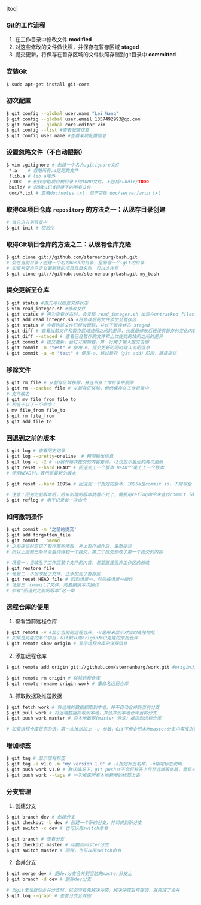[toc]
### Git的工作流程
1. 在工作目录中修改文件 **modified**
2. 对这些修改的文件做快照，并保存在暂存区域 **staged**
3. 提交更新，将保存在暂存区域的文件快照存储到git目录中 **committed**

### 安装Git
```sh
$ sudo apt-get install git-core
```
### 初次配置 
```sh
$ git config --global user.name "Lei Wang"
$ git config --global user.email 1357492993@qq.com
$ git config --global core.editor vim
$ git config --list #查看配置信息
$ git config user.name #查看某项配置信息
```
### 设置忽略文件（不自动跟踪）
```sh
$ vim .gitignore # 创建一个名为.gitignore文件
 *.a	# 忽略所有.a结尾的文件
 !lib.a # lib.a除外
 /TODO	# 仅仅忽略项目根目录下的TODO文件，不包括subdir/TODO
 build/ # 忽略build目录下的所有文件
 doc/*.txt # 忽略doc/notes.txt，但不包括 doc/server/arch.txt
```

### 取得Git项目仓库 `repository` 的方法之一：从现存目录创建
```sh
# 首先进入到目录中
$ git init # 初始化
```
### 取得Git项目仓库的方法之二：从现有仓库克隆
```sh
$ git clone git://github.com/sternenburg/bash.git
# 会在当前目录下创建一个名为bash的目录，里面含一个.git的目录
# 如果希望自己定义要新建的项目目录名称，可以这样写
$ git clone git://github.com/sternenburg/bash.git my_bash
```
### 提交更新至仓库
```sh
$ git status #首先可以检查文件状态
$ vim read_integer.sh #修改文件
$ git status # 再次查看状态时，会发现 read_integer.sh 出现在untracked files里
$ git add read_integer.sh #将修改后的文件添加至暂存区
$ git status # 会看到该文件已经被跟踪，并处于暂存状态 staged
$ git diff # 查看当前文件和暂存区域快照之间的差异，也就是修改后还没有暂存的变化内容
$ git diff --staged # 查看已经暂存的文件和上次提交的快照之间的差异
$ git commit # 提交更新，会打开编辑器，第一行用于输入提交说明
$ git commit -m "test" # 使用-m，提交更新的同时输入说明信息
$ git commit -a -m "test" # 使用-a，跳过暂存（git add）阶段，直接提交
```
### 移除文件
```sh
$ git rm file # 从暂存区域移除，并连带从工作目录中删除
$ git rm --cached file # 从暂存区移除，但仍保存在工作目录中
# 文件改名
$ git mv file_from file_to
# 相当于以下三个命令：
$ mv file_from file_to
$ git rm file_from
$ git add file_to
```
### 回退到之前的版本
```sh
$ git log # 查看历史记录
$ git log --pretty=oneline  # 精简输出信息
$ git log -p -2 # -p展开每次提交的内容差异，-2仅显示最近的两次更新
$ git reset --hard HEAD^ # 回退到上一个版本 HEAD^^是上上一个版本
# 使用HEAD时，表示是最新的版本

$ git reset --hard 1095a # 回退到一个指定的版本，1095a是commit id，不用写全

# 注意！回到之前版本后，后来新增的版本就看不到了，需要用reflog命令来查找commit id
$ git reflog # 用于记录每一次命令
```
### 如何撤销操作
```sh
$ git commit -m '之前的提交'
$ git add forgotten_file
$ git commit --amend
# 之前提交时忘记了暂存某些修改，补上暂存操作后，重新提交
# 所以上面的三条命令最终得到一个提交，第二个提交修改了第一个提交的内容

# 场景一：当改乱了工作区某个文件的内容，希望直接丢弃工作区的修改
$ git restore file
# 场景二：不但改乱了文件，还添加到了暂存区
$ git reset HEAD file # 回到场景一，然后按场景一操作
# 场景三：commit了文件，向要撤销本次操作
# 参考“回退到之前的版本”这一章
```
### 远程仓库的使用
1. 查看当前远程仓库
```sh
$ git remote -v #显示当前的远程仓库，-v是用来显示对应的克隆地址
# 如果是克隆的某个项目，Git默认用origin标识克隆的原始仓库
$ git remote show origin # 显示远程仓库的详细信息
```
2. 添加远程仓库
```sh
$ git remote add origin git://github.com/sternenburg/work.git #origin为远程仓库的默认叫法

$ git remote rm origin # 移除远程仓库
$ git remote rename origin work # 重命名远程仓库
```
3. 抓取数据及推送数据
```sh
$ git fetch work # 将远端的数据抓取到本地，并不自动合并到当前分支
$ git pull work # 将远端数据抓取到本地，并合并到本地仓库当前分支
$ git push work master # 将本地数据(master 分支）推送到远程仓库

# 如果远程仓库是空的话，第一次推送加上 -u 参数，Git不但会把本地master分支内容推送到远程新的master分支，还会将本地的master分支和远程的master分支关联起来，这样之后的推送和拉取就可以简化命令
```
### 增加标签
```sh
$ git tag # 显示现有标签
$ git tag -a v1.0 -m 'my version 1.0' # -a指定标签名称，-m指定标签说明
$ git push work v1.0 # 默认情况下，git push并不会将标签上传至远端服务器，需显式命令
$ git push work --tags # 一次推送所有本地新增的标签上去
```
### 分支管理
1. 创建分支
```sh
$ git branch dev # 创建分支
$ git checkout -b dev # 创建一个新的分支，并切换到新分支
$ git switch -c dev # 也可以用switch命令

$ git branch # 查看分支
$ git checkout master # 切换到master分支
$ git switch master # 同样，也可以用switch命令
```
2. 合并分支
```sh
$ git merge dev # 把dev分支合并到当前的master分支上
$ git branch -d dev # 删除dev分支

# 当git无法自动合并分支时，就必须首先解决冲突，解决冲突后再提交，就完成了合并
$ git log --graph # 查看分支合并图
```